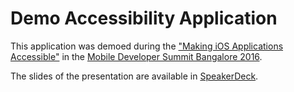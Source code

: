 # Demo Accessibility Application

This application was demoed during the ["Making iOS Applications
Accessible"](http://www.developermarch.com/mds/session.html?insert=Adrian3)
in the [Mobile Developer Summit Bangalore
2016](http://www.developermarch.com/mds/index.html).

The slides of the presentation are available in
[SpeakerDeck](https://speakerdeck.com/akosma/making-ios-applications-accessible).


